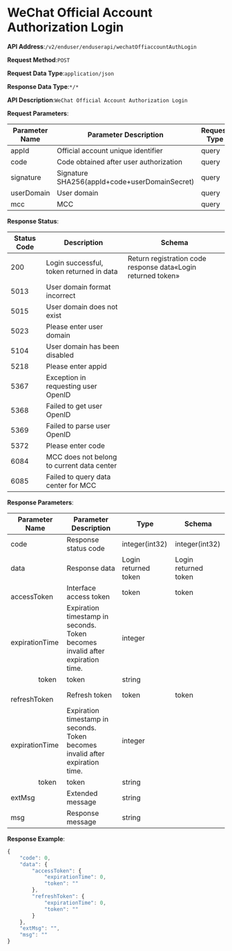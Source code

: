 # WeChat Official Account Authorization Login


**API Address**:`/v2/enduser/enduserapi/wechatOffiaccountAuthLogin`


**Request Method**:`POST`


**Request Data Type**:`application/json`


**Response Data Type**:`*/*`


**API Description**:`WeChat Official Account Authorization Login`


**Request Parameters**:


| Parameter Name | Parameter Description | Request Type | Required | Data Type | Schema |
| -------------- | --------------------- | ------------ | -------- | --------- | ------ |
| appId          | Official account unique identifier | query | true | string |  |
| code           | Code obtained after user authorization | query | true | string |  |
| signature      | Signature<br/>SHA256(appId+code+userDomainSecret) | query | true | string |  |
| userDomain     | User domain | query | true | string |  |
| mcc            | MCC | query | false | integer(int32) |  |


**Response Status**:


| Status Code | Description | Schema |
| ----------- | ----------- | ------ |
| 200         | Login successful, token returned in data | Return registration code response data«Login returned token» |
| 5013        | User domain format incorrect |  |
| 5015        | User domain does not exist |  |
| 5023        | Please enter user domain |  |
| 5104        | User domain has been disabled |  |
| 5218        | Please enter appid |  |
| 5367        | Exception in requesting user OpenID |  |
| 5368        | Failed to get user OpenID |  |
| 5369        | Failed to parse user OpenID |  |
| 5372        | Please enter code |  |
| 6084        | MCC does not belong to current data center |  |
| 6085        | Failed to query data center for MCC |  |


**Response Parameters**:


| Parameter Name | Parameter Description | Type | Schema |
| -------------- | --------------------- | ---- | ------ |
| code           | Response status code | integer(int32) | integer(int32) |
| data           | Response data | Login returned token | Login returned token |
| &emsp;&emsp;accessToken | Interface access token | token | token |
| &emsp;&emsp;&emsp;&emsp;expirationTime | Expiration timestamp in seconds. Token becomes invalid after expiration time. | integer |  |
| &emsp;&emsp;&emsp;&emsp;token | token | string |  |
| &emsp;&emsp;refreshToken | Refresh token | token | token |
| &emsp;&emsp;&emsp;&emsp;expirationTime | Expiration timestamp in seconds. Token becomes invalid after expiration time. | integer |  |
| &emsp;&emsp;&emsp;&emsp;token | token | string |  |
| extMsg         | Extended message | string |  |
| msg            | Response message | string |  |


**Response Example**:
```javascript
{
	"code": 0,
	"data": {
		"accessToken": {
			"expirationTime": 0,
			"token": ""
		},
		"refreshToken": {
			"expirationTime": 0,
			"token": ""
		}
	},
	"extMsg": "",
	"msg": ""
}
```
